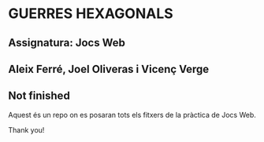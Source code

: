 # GUERRES HEXAGONALS
## Assignatura: Jocs Web
## Aleix Ferré, Joel Oliveras i Vicenç Verge
## Not finished

Aquest és un repo on es posaran tots els fitxers de la pràctica de Jocs Web.

Thank you!

